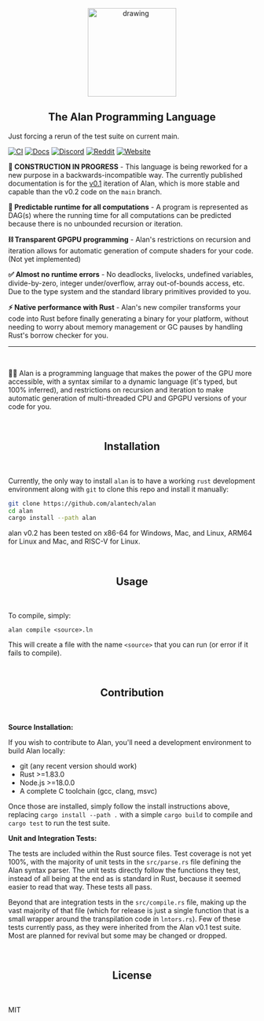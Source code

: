 <div align="center">
  <img src="https://docs.alan-lang.org/assets/logo.png" alt="drawing" width="180"/>
  <h2>The Alan Programming Language</h2>
</div>

Just forcing a rerun of the test suite on current main.

[![CI](https://github.com/alantech/alan/actions/workflows/rust.yml/badge.svg)](https://github.com/alantech/alan/actions/workflows/rust.yml)
[![Docs](https://img.shields.io/badge/docs-mdbook-blue)](https://docs.alan-lang.org)
[![Discord](https://img.shields.io/badge/discord-alanlang-purple)](https://discord.gg/XatB9we)
[![Reddit](https://img.shields.io/badge/reddit-alanlang-red)](https://www.reddit.com/r/alanlang)
[![Website](https://img.shields.io/badge/website-alan--lang.org-blue)](https://alan-lang.org)

**🚧 CONSTRUCTION IN PROGRESS** - This language is being reworked for a new purpose in a backwards-incompatible way. The currently published documentation is for the [v0.1](https://github.com/alantech/alan/tree/v0.1) iteration of Alan, which is more stable and capable than the v0.2 code on the `main` branch.

**🔭 Predictable runtime for all computations** - A program is represented as DAG(s) where the running time for all computations can be predicted because there is no unbounded recursion or iteration.

**⛓ Transparent GPGPU programming** - Alan's restrictions on recursion and iteration allows for automatic generation of compute shaders for your code. (Not yet implemented)

**✅ Almost no runtime errors** - No deadlocks, livelocks, undefined variables, divide-by-zero, integer under/overflow, array out-of-bounds access, etc. Due to the type system and the standard library primitives provided to you.

**⚡️ Native performance with Rust** - Alan's new compiler transforms your code into Rust before finally generating a binary for your platform, without needing to worry about memory management or GC pauses by handling Rust's borrow checker for you.

---------------------------------
<br/>

👩‍🚀 Alan is a programming language that makes the power of the GPU more accessible, with a syntax similar to a dynamic language (it's typed, but 100% inferred), and restrictions on recursion and iteration to make automatic generation of multi-threaded CPU and GPGPU versions of your code for you.

<br/>
<h2 align="center">Installation</h2>
<br/>

Currently, the only way to install `alan` is to have a working `rust` development environment along with `git` to clone this repo and install it manually:

```bash
git clone https://github.com/alantech/alan
cd alan
cargo install --path alan
```

alan v0.2 has been tested on x86-64 for Windows, Mac, and Linux, ARM64 for Linux and Mac, and RISC-V for Linux.

<br/>
<h2 align="center">Usage</h2>
<br/>

To compile, simply:

```
alan compile <source>.ln
```

This will create a file with the name `<source>` that you can run (or error if it fails to compile).

<br/>
<h2 align="center">Contribution</h2>
<br/>

**Source Installation:**

If you wish to contribute to Alan, you'll need a development environment to build Alan locally:

* git (any recent version should work)
* Rust >=1.83.0
* Node.js >=18.0.0
* A complete C toolchain (gcc, clang, msvc)

Once those are installed, simply follow the install instructions above, replacing `cargo install --path .` with a simple `cargo build` to compile and `cargo test` to run the test suite.

**Unit and Integration Tests:**

The tests are included within the Rust source files. Test coverage is not yet 100%, with the majority of unit tests in the `src/parse.rs` file defining the Alan syntax parser. The unit tests directly follow the functions they test, instead of all being at the end as is standard in Rust, because it seemed easier to read that way. These tests all pass.

Beyond that are integration tests in the `src/compile.rs` file, making up the vast majority of that file (which for release is just a single function that is a small wrapper around the transpilation code in `lntors.rs`). Few of these tests currently pass, as they were inherited from the Alan v0.1 test suite. Most are planned for revival but some may be changed or dropped.

<br/>
<h2 align="center">License</h2>
<br/>

MIT
